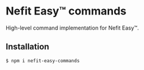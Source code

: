 # Nefit Easy™ commands

High-level command implementation for Nefit Easy™.

## Installation

```
$ npm i nefit-easy-commands
```
